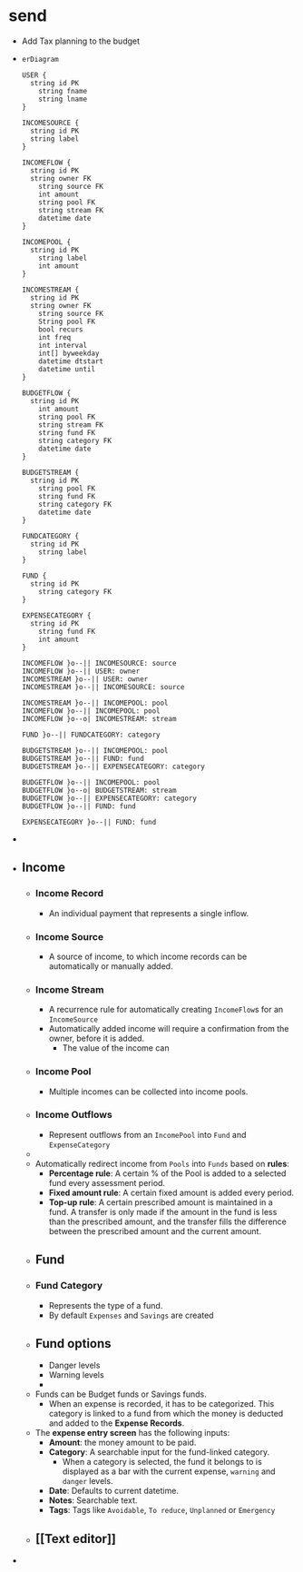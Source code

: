 # send
- Add Tax planning to the budget
- ```mermaid
  erDiagram
  
  USER {
  	string id PK
      string fname
      string lname
  }
  
  INCOMESOURCE {
  	string id PK
  	string label
  }
  
  INCOMEFLOW {
  	string id PK
  	string owner FK
      string source FK
      int amount
      string pool FK
      string stream FK
      datetime date
  }
  
  INCOMEPOOL {
  	string id PK
      string label
      int amount
  }
  
  INCOMESTREAM {
  	string id PK
  	string owner FK
      string source FK
      String pool FK
      bool recurs
      int freq
      int interval
      int[] byweekday
      datetime dtstart
      datetime until
  }
  
  BUDGETFLOW {
  	string id PK
      int amount
      string pool FK
      string stream FK
      string fund FK
      string category FK
      datetime date
  }
  
  BUDGETSTREAM {
  	string id PK
      string pool FK
      string fund FK
      string category FK
      datetime date
  }
  
  FUNDCATEGORY {
  	string id PK
      string label
  }
  
  FUND {
  	string id PK
      string category FK
  }
  
  EXPENSECATEGORY {
  	string id PK
      string fund FK
      int amount
  }
  
  INCOMEFLOW }o--|| INCOMESOURCE: source
  INCOMEFLOW }o--|| USER: owner
  INCOMESTREAM }o--|| USER: owner
  INCOMESTREAM }o--|| INCOMESOURCE: source
  
  INCOMESTREAM }o--|| INCOMEPOOL: pool
  INCOMEFLOW }o--|| INCOMEPOOL: pool
  INCOMEFLOW }o--o| INCOMESTREAM: stream
  
  FUND }o--|| FUNDCATEGORY: category
  
  BUDGETSTREAM }o--|| INCOMEPOOL: pool
  BUDGETSTREAM }o--|| FUND: fund
  BUDGETSTREAM }o--|| EXPENSECATEGORY: category
  
  BUDGETFLOW }o--|| INCOMEPOOL: pool
  BUDGETFLOW }o--o| BUDGETSTREAM: stream
  BUDGETFLOW }o--|| EXPENSECATEGORY: category
  BUDGETFLOW }o--|| FUND: fund
  
  EXPENSECATEGORY }o--|| FUND: fund
  ```
-
- ## Income
	- ### Income Record
		- An individual payment that represents a single inflow.
	- ### Income Source
		- A source of income, to which income records can be automatically or manually added.
	- ### Income Stream
		- A recurrence rule for automatically creating `IncomeFlow`s for an `IncomeSource`
		- Automatically added income will require a confirmation from the owner, before it is added.
			- The value of the income can
	- ### Income Pool
		- Multiple incomes can be collected into income pools.
	- ### Income Outflows
		- Represent outflows from an `IncomePool` into `Fund` and `ExpenseCategory`
	-
	- Automatically redirect income from `Pools` into `Funds` based on **rules**:
		- **Percentage rule**: A certain % of the Pool is added to a selected fund every assessment period.
		- **Fixed amount rule**: A certain fixed amount is added every period.
		- **Top-up rule**: A certain prescribed amount is maintained in a fund. A transfer is only made if the amount in the fund is less than the prescribed amount, and the transfer fills the difference between the prescribed amount and the current amount.
	- ## Fund
	- ### Fund Category
		- Represents the type of a fund.
		- By default `Expenses` and `Savings` are created
	- ## Fund options
		- Danger levels
		- Warning levels
		-
	- Funds can be Budget funds or Savings funds.
		- When an expense is recorded, it has to be categorized. This category is linked to a fund from which the money is deducted and added to the **Expense Records**.
	- The **expense entry screen** has the following inputs:
		- **Amount**: the money amount to be paid.
		- **Category**: A searchable input for the fund-linked category.
			- When a category is selected, the fund it belongs to is displayed as a bar with the current expense,  `warning` and `danger` levels.
		- **Date**: Defaults to current datetime.
		- **Notes**: Searchable text.
		- **Tags**: Tags like `Avoidable`, `To reduce`, `Unplanned` or `Emergency`
	- ## [[Text editor]]
-
